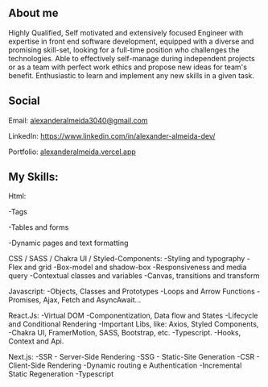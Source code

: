 ## About me
Highly Qualified, Self motivated and extensively focused Engineer with expertise in front end software development, equipped with a diverse and promising skill-set, looking for a full-time position who challenges the technologies. Able to effectively self-manage during independent projects or as a team with perfect work ethics and propose new ideas for team's benefit. Enthusiastic to learn and implement any new skills in a given task.

## Social

Email: alexanderalmeida3040@gmail.com

LinkedIn: https://www.linkedin.com/in/alexander-almeida-dev/

Portfolio: [alexanderalmeida.vercel.app](https://alexanderalmeida.vercel.app)

## My Skills:
Html:

-Tags

-Tables and forms

-Dynamic pages and text formatting

CSS / SASS / Chakra UI / Styled-Components:
-Styling and typography
-Flex and grid
-Box-model and shadow-box
-Responsiveness and media query
-Contextual classes and variables
-Canvas, transitions and transform

Javascript:
-Objects, Classes and Prototypes
-Loops and Arrow Functions
-Promises, Ajax, Fetch and AsyncAwait...

React.Js:
-Virtual DOM
-Componentization, Data flow and States
-Lifecycle and Conditional Rendering
-Important Libs, like: Axios, Styled Components,
-Chakra UI, FramerMotion, SASS, Bootstrap, etc.
-Typescript.
-Hooks, Context and Api.

Next.js:
-SSR - Server-Side Rendering
-SSG - Static-Site Generation
-CSR - Client-Side Rendering
-Dynamic routing e Authentication
-Incremental Static Regeneration
-Typescript
